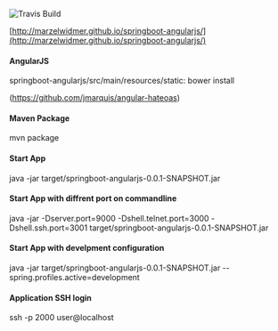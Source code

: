 

![Travis Build](https://travis-ci.org/marzelwidmer/springboot-angularjs.svg?branch=master)

[http://marzelwidmer.github.io/springboot-angularjs/](http://marzelwidmer.github.io/springboot-angularjs/)


#### AngularJS 
 springboot-angularjs/src/main/resources/static: bower install
 
  (https://github.com/jmarquis/angular-hateoas)

#### Maven Package
mvn package

#### Start App
java -jar target/springboot-angularjs-0.0.1-SNAPSHOT.jar 

#### Start App with diffrent port on commandline
java -jar -Dserver.port=9000 -Dshell.telnet.port=3000 -Dshell.ssh.port=3001 target/springboot-angularjs-0.0.1-SNAPSHOT.jar  

#### Start App with develpment configuration
java -jar target/springboot-angularjs-0.0.1-SNAPSHOT.jar --spring.profiles.active=development

#### Application SSH login
ssh -p 2000 user@localhost
